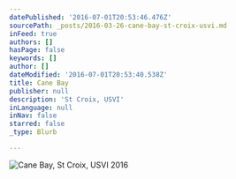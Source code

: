 ```yaml
---
datePublished: '2016-07-01T20:53:46.476Z'
sourcePath: _posts/2016-03-26-cane-bay-st-croix-usvi.md
inFeed: true
authors: []
hasPage: false
keywords: []
author: []
dateModified: '2016-07-01T20:53:40.538Z'
title: Cane Bay
publisher: null
description: 'St Croix, USVI'
inLanguage: null
inNav: false
starred: false
_type: Blurb

---
```

![Cane Bay, St Croix, USVI 2016](https://s3-us-west-2.amazonaws.com/the-grid-img/p/19cd7adcd51189ceda78f27ff969657cf0ccae8b.jpg)